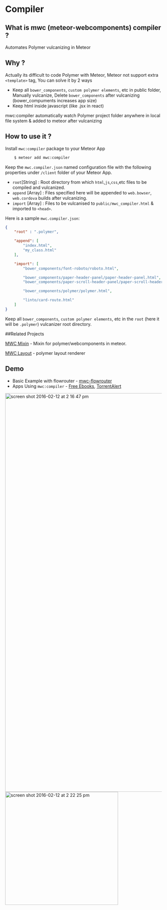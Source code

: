 <!--
  Title: Meteor Webcomponents Compiler
  Description: Compiler for polymer/webcomponents in meteor.
  -->
# Compiler

## What is mwc (meteor-webcomponents) compiler ?


Automates Polymer vulcanizing in Meteor


## Why ?


Actually its difficult to code Polymer with Meteor, Meteor not support extra `<template>` tag, You can solve it by 2 ways


* Keep all `bower_components`, `custom polymer elements`, etc in public folder, Manually vulcanize, Delete `bower_components` after vulcanizing (bower_compuments increases app size)
* Keep html inside javascript (like .jsx in react)


mwc:compiler automatically watch Polymer project folder anywhere in local file system & added to meteor after vulcanizing


## How to use it ?


Install `mwc:compiler` package to your Meteor App 


```sh
    $ meteor add mwc:compiler
```

Keep the `mwc.compiler.json` named configuration file with the following properties under `/client` folder of your Meteor App.


* `root`[String] : Root directory from which `html`,`js`,`css`,etc files to be compiled and vulcanized.
* `append` [Array] : Files specified here will be appended to `web.bowser`, `web.cordova` builds after vulcanizing.
* `import` [Array] : Files to be vulcanised to `public/mwc_compiler.html` & imported to `<head>`.


Here is a sample `mwc.compiler.json`:

```json
{
    "root" : ".polymer",

    "append": [
        "index.html",
        "my_class.html"
    ],

    "import": [
        "bower_components/font-roboto/roboto.html",

        "bower_components/paper-header-panel/paper-header-panel.html",
        "bower_components/paper-scroll-header-panel/paper-scroll-header-panel.html",

        "bower_components/polymer/polymer.html",

        "linto/card-route.html"
    ]     
}

```


Keep all `bower_components`, `custom polymer elements`, etc in the `root` (here it will be `.polymer`) vulcanizer root directory.

##Related Projects

[MWC Mixin](https://github.com/meteorwebcomponents/mixin) - Mixin for polymer/webcomponents in meteor.

[MWC Layout](https://github.com/meteorwebcomponents/layout) - polymer layout renderer


## Demo

* Basic Example with flowrouter - [mwc-flowrouter](https://github.com/meteorwebcomponents/demo-flowrouter)
* Apps Using `mwc:compiler` - [Free Ebooks](https://github.com/sujith3g/ebook), [TorrentAlert](https://github.com/HedCET/TorrentAlert)

<img width="1280" alt="screen shot 2016-02-12 at 2 16 47 pm" src="https://cloud.githubusercontent.com/assets/1298779/13002443/8ec7255a-d194-11e5-8297-096ff642e00d.png">
<img width="363" alt="screen shot 2016-02-12 at 2 22 25 pm" src="https://cloud.githubusercontent.com/assets/1298779/13002446/94f7701a-d194-11e5-9864-42100dd614d7.png">
